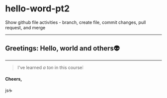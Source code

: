# hello-word-pt2
Show github file activities - branch, create file, commit changes, pull request, and merge

---
## Greetings: Hello, world and others:alien:
---
>I've learned _a ton_ in this course:grey_exclamation:

#### Cheers,
js:coffee:

